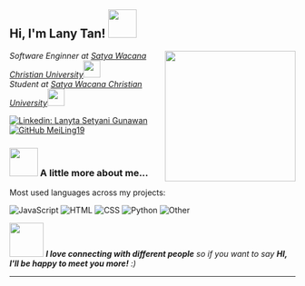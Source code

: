 <h2> Hi, I'm Lany Tan! <img src="https://media.giphy.com/media/mGcNjsfWAjY5AEZNw6/giphy.gif" width="50"></h2>
<img align='right' src="https://media.giphy.com/media/ieyl9zmCjO4b4t6qoY/giphy.gif" width="230">
<p><em>Software Enginner at <a href="http://www.unb.br">Satya Wacana Christian University</a><img src="https://media.giphy.com/media/fYSnHlufseco8Fh93Z/giphy.gif" width="30"></br>Student at <a href="https://uksw.edu/">Satya Wacana Christian University</a><img src="https://media.giphy.com/media/WUlplcMpOCEmTGBtBW/giphy.gif" width="30"> 
</em></p>

[![Linkedin: Lanyta Setyani Gunawan](https://img.shields.io/badge/-LanyTan-blue?style=flat-square&logo=Linkedin&logoColor=white&link=https://www.linkedin.com/in/lanyta-setyani-gunawan-0b61bb226/)](https://www.linkedin.com/in/lanyta-setyani-gunawan-0b61bb226/)
[![GitHub MeiLing19](https://img.shields.io/github/followers/MeiLing19?label=follow&style=social)](https://github.com/MeiLing19/MeiLing19)


### <img src="https://media.giphy.com/media/VgCDAzcKvsR6OM0uWg/giphy.gif" width="50"> A little more about me...  

Most used languages across my projects:

![JavaScript](https://img.shields.io/static/v1?style=flat-square&label=%E2%A0%80&color=555&labelColor=%23f1e05a&message=JavaScript%EF%B8%B15%25)
![HTML](https://img.shields.io/static/v1?style=flat-square&label=%E2%A0%80&color=555&labelColor=%23e34c26&message=HTML%EF%B8%B50%25)
![CSS](https://img.shields.io/static/v1?style=flat-square&label=%E2%A0%80&color=555&labelColor=%23563d7c&message=CSS%EF%B8%B20%25)
![Python](https://img.shields.io/static/v1?style=flat-square&label=%E2%A0%80&color=555&labelColor=%23578d7c&message=Python%EF%B8%B120%25)
![Other](https://img.shields.io/static/v1?style=flat-square&label=%E2%A0%80&color=555&labelColor=%23ededed&message=Other%EF%B8%B10%25)

<img src="https://media.giphy.com/media/LnQjpWaON8nhr21vNW/giphy.gif" width="60"> <em><b>I love connecting with different people</b> so if you want to say <b>HI, I'll be happy to meet you more!</b> :)</em>

---
